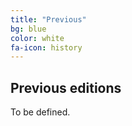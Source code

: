 ```yaml
---
title: "Previous"
bg: blue
color: white
fa-icon: history
---
```


## Previous editions

To be defined.

